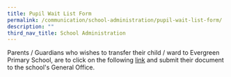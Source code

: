 ```yaml
---
title: Pupil Wait List Form
permalink: /communication/school-administration/pupil-wait-list-form/
description: ""
third_nav_title: School Administration
---
```

Parents / Guardians who wishes to transfer their child / ward to Evergreen Primary School, are to click on the following [link](/files/Pupil_Waitlist_Form.pdf) and submit their document to the school's General Office.

